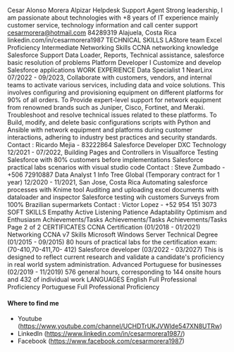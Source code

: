 Cesar Alonso Morera Alpizar
Helpdesk Support Agent
Strong leadership, I am passionate about technologies with +8 years of IT experience mainly customer
service, technology information and call center support
cesarmorera@hotmail.com 84289319 Alajuela, Costa Rica linkedin.com/in/cesarmorera1987
TECHNICAL SKILLS
LAStore team Excel Proficiency Intermediate Networking
Skills
CCNA networking knowledge
Salesforce
Support
Data Loader, Reports, Technical assistance, salesforce basic resolution of problems
Platform
Developer I
Customize and develop Salesforce
applications
WORK EXPERIENCE
Data Specialist 1
NearLinx
07/2022 - 09/2023,
Collaborate with customers, vendors, and internal teams to activate various services, including data and voice solutions. This involves
configuring and provisioning equipment on different platforms for 90% of all orders. To Provide expert-level support for network equipment from renowned brands such as Juniper, Cisco, Fortinet, and Meraki. Troubleshoot
and resolve technical issues related to these platforms. To Build, modify, and delete basic configurations scripts with Python and Ansible with network equipment and platforms during
customer interactions, adhering to industry best practices and security standards.
Contact : Ricardo Mejia - 83222864
Salesforce Developer
DXC Technology
12/2021 - 07/2022,
Building Pages and Controllers in Visualforce
Testing Salesforce with 80% customers before implementations
Salesforce practical labs scenarios with visual studio code
Contact : Steve Zumbado - +506 72910887
Data Analyst 1
Info Tree Global (Temporary contract for 1 year)
12/2020 - 11/2021, San Jose, Costa Rica
Automating salesforce processes with Knime tool
Auditing and uploading excel documents with dataloader and inspector
Salesforce testing wih customers Surveys from 100% Brazilian supermarkets
Contact : Victor Lopez - +52 954 151 3073
SOFT SKILLS
Empathy Active Listening Patience Adaptability Optimism and Enthusiasm
Achievements/Tasks
Achievements/Tasks
Achievements/Tasks
Page 2 of 2
CERTIFICATES
CCNA Certification (01/2018 - 01/2021)
Networking CCNA v7 Skills Microsoft Windows Server Technical Degree
(01/2015 - 09/2015)
80 hours of practical labs for the certification exam: (70-410,70-411,70- 412)
Salesforce developer (03/2022 - 03/2027)
This is designed to reflect current research and validate a candidate's proficiency in real world system administration.
Advanced Portuguese for businesses (02/2019 - 11/2019)
576 general hours, corresponding to 144 onsite hours and 432 of individual work
LANGUAGES
English
Full Professional Proficiency
Portuguese
Full Professional Proficiency

#### Where to find me

- Youtube (https://www.youtube.com/channel/UCHDTrUKJVWlde547XN8UTRw)
- LinkedIn (https://www.linkedin.com/in/cesarmorera1987/)
- Facebook (https://www.facebook.com/cesarmorera1987)
